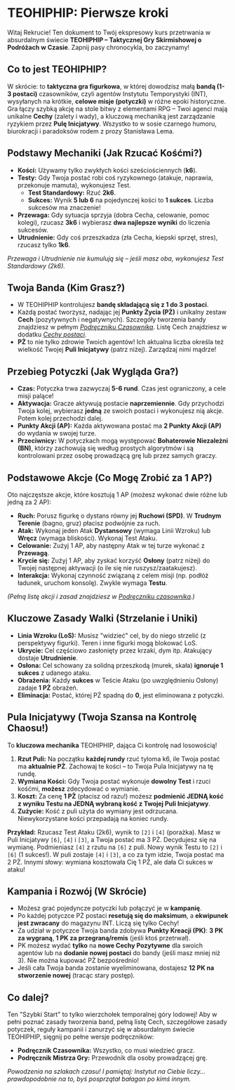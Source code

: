 # TEOHIPHIP: Pierwsze kroki

Witaj Rekrucie! Ten dokument to Twój ekspresowy kurs przetrwania w absurdalnym świecie **TEOHIPHIP – Taktycznej Gry Skirmishowej o Podróżach w Czasie**. Zapnij pasy chronocykla, bo zaczynamy!

## Co to jest TEOHIPHIP?

W skrócie: to **taktyczna gra figurkowa**, w której dowodzisz małą **bandą (1-3 postaci)** czasowników, czyli agentów Instytutu Temporystyki (INT), wysyłanych na krótkie, **celowe misje (potyczki)** w różne epoki historyczne. Gra łączy szybką akcję na stole bitwy z elementami RPG – Twoi agenci mają unikalne **Cechy** (zalety i wady), a kluczową mechaniką jest zarządzanie ryzykiem przez **Pulę Inicjatywy**. Wszystko to w sosie czarnego humoru, biurokracji i paradoksów rodem z prozy Stanisława Lema.

## Podstawy Mechaniki (Jak Rzucać Kośćmi?)

* **Kości:** Używamy tylko zwykłych kości sześciościennych (**k6**).
* **Testy:** Gdy Twoja postać robi coś ryzykownego (atakuje, naprawia, przekonuje mamuta), wykonujesz Test.
    * **Test Standardowy:** Rzuć **2k6**.
    * **Sukces:** Wynik **5 lub 6** na pojedynczej kości to **1 sukces**. Liczba sukcesów ma znaczenie!
* **Przewaga:** Gdy sytuacja sprzyja (dobra Cecha, celowanie, pomoc kolegi), rzucasz **3k6** i wybierasz **dwa najlepsze wyniki** do liczenia sukcesów.
* **Utrudnienie:** Gdy coś przeszkadza (zła Cecha, kiepski sprzęt, stres), rzucasz tylko **1k6**.

*Przewaga i Utrudnienie nie kumulują się – jeśli masz oba, wykonujesz Test Standardowy (2k6).*

## Twoja Banda (Kim Grasz?)

* W TEOHIPHIP kontrolujesz **bandę składającą się z 1 do 3 postaci**.
* Każdą postać tworzysz, nadając jej **Punkty Życia (PŻ)** i unikalny zestaw **Cech** (pozytywnych i negatywnych). Szczegóły tworzenia bandy znajdziesz w pełnym [*Podręczniku Czasownika*](Podręcznik_czasownika.md). Listę Cech znajdziesz w dodatku [*Cechy postaci*](Cechy_postaci.md).
* **PŻ** to nie tylko zdrowie Twoich agentów! Ich aktualna liczba określa też wielkość Twojej **Puli Inicjatywy** (patrz niżej). Zarządzaj nimi mądrze!

## Przebieg Potyczki (Jak Wygląda Gra?)

* **Czas:** Potyczka trwa zazwyczaj **5-6 rund**. Czas jest ograniczony, a cele misji palące!
* **Aktywacja:** Gracze aktywują postacie **naprzemiennie**. Gdy przychodzi Twoja kolej, wybierasz **jedną** ze swoich postaci i wykonujesz nią akcje. Potem kolej przechodzi dalej.
* **Punkty Akcji (AP):** Każda aktywowana postać ma **2 Punkty Akcji (AP)** do wydania w swojej turze.
* **Przeciwnicy:** W potyczkach mogą występować **Bohaterowie Niezależni (BN)**, którzy zachowują się według prostych algorytmów i są kontrolowani przez osobę prowadzącą grę lub przez samych graczy.

## Podstawowe Akcje (Co Mogę Zrobić za 1 AP?)

Oto najczęstsze akcje, które kosztują 1 AP (możesz wykonać dwie różne lub jedną za 2 AP):

* **Ruch:** Porusz figurkę o dystans równy jej **Ruchowi (SPD)**. W **Trudnym Terenie** (bagno, gruz) płacisz podwójnie za ruch.
* **Atak:** Wykonaj jeden Atak **Dystansowy** (wymaga Linii Wzroku) lub **Wręcz** (wymaga bliskości). Wykonaj Test Ataku.
* **Celowanie:** Zużyj 1 AP, aby następny Atak w tej turze wykonać z **Przewagą**.
* **Krycie się:** Zużyj 1 AP, aby zyskać korzyść **Osłony** (patrz niżej) do Twojej następnej aktywacji (o ile się nie ruszysz/zaatakujesz).
* **Interakcja:** Wykonaj czynność związaną z celem misji (np. podłóż ładunek, uruchom konsolę). Zwykle wymaga **Testu**.

*(Pełną listę akcji i zasad znajdziesz w [Podręczniku czasownika](Podręcznik_czasownika.md).)*

## Kluczowe Zasady Walki (Strzelanie i Uniki)

* **Linia Wzroku (LoS):** Musisz "widzieć" cel, by do niego strzelić (z perspektywy figurki). Teren i inne figurki mogą blokować LoS.
* **Ukrycie:** Cel częściowo zasłonięty przez krzaki, dym itp. Atakujący dostaje **Utrudnienie**.
* **Osłona:** Cel schowany za solidną przeszkodą (murek, skała) **ignoruje 1 sukces** z udanego ataku.
* **Obrażenia:** Każdy **sukces** w Teście Ataku (po uwzględnieniu Osłony) zadaje **1 PŻ** obrażeń.
* **Eliminacja:** Postać, której PŻ spadną do **0**, jest eliminowana z potyczki.

## Pula Inicjatywy (Twoja Szansa na Kontrolę Chaosu!)

To **kluczowa mechanika** TEOHIPHIP, dająca Ci kontrolę nad losowością!

1.  **Rzut Puli:** Na początku **każdej rundy** rzuć tyloma k6, ile Twoja postać ma **aktualnie PŻ**. Zachowaj te kości – to Twoja Pula Inicjatywy na tę rundę.
2.  **Wymiana Kości:** Gdy Twoja postać wykonuje **dowolny Test** i rzuci kośćmi, **możesz** zdecydować o wymianie.
3.  **Koszt:** Za cenę **1 PŻ** (płacisz od razu!) możesz **podmienić JEDNĄ kość z wyniku Testu na JEDNĄ wybraną kość z Twojej Puli Inicjatywy**.
4.  **Zużycie:** Kość z puli użyta do wymiany jest odrzucana. Niewykorzystane kości przepadają na koniec rundy.

**Przykład:** Rzucasz Test Ataku (2k6), wynik to `[2]` i `[4]` (porażka). Masz w Puli Inicjatywy `[6]`, `[4]` i `[3]`, a Twoja postać ma 3 PŻ. Decydujesz się na wymianę. Podmieniasz `[4]` z rzutu na `[6]` z puli. Nowy wynik Testu to `[2]` i `[6]` (1 sukces!). W puli zostaje `[4]` i `[3]`, a co za tym idzie, Twoja postać ma 2 PŻ. Innymi słowy: wymiana kosztowała Cię 1 PŻ, ale dała Ci sukces w ataku!

## Kampania i Rozwój (W Skrócie)

* Możesz grać pojedyncze potyczki lub połączyć je w **kampanię**.
* Po każdej potyczce PŻ postaci **resetują się do maksimum**, a **ekwipunek jest zwracany** do magazynu INT. Liczą się tylko Cechy!
* Za udział w potyczce Twoja banda zdobywa **Punkty Kreacji (PK)**: **3 PK za wygraną**, **1 PK za przegraną/remis** (jeśli ktoś przetrwał).
* PK możesz wydać **tylko** na **nowe Cechy Pozytywne** dla swoich agentów lub na **dodanie nowej postaci** do bandy (jeśli masz mniej niż 3). Nie można kupować PŻ bezpośrednio!
* Jeśli cała Twoja banda zostanie wyeliminowana, dostajesz **12 PK na stworzenie nowej** (tracąc stary postęp).

## Co dalej?

Ten "Szybki Start" to tylko wierzchołek temporalnej góry lodowej! Aby w pełni poznać zasady tworzenia band, pełną listę Cech, szczegółowe zasady potyczek, reguły kampanii i zanurzyć się w absurdalnym świecie TEOHIPHIP, sięgnij po pełne wersje podręczników:

* **Podręcznik Czasownika:** Wszystko, co musi wiedzieć gracz.
* **Podręcznik Mistrza Gry:** Przewodnik dla osoby prowadzącej grę.

*Powodzenia na szlakach czasu! I pamiętaj: Instytut na Ciebie liczy... prawdopodobnie na to, byś posprzątał bałagan po kimś innym.*

